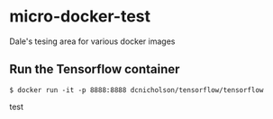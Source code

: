 # micro-docker-test
Dale's tesing area for various docker images






## Run the Tensorflow container

    $ docker run -it -p 8888:8888 dcnicholson/tensorflow/tensorflow

test
